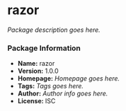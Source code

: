 # razor

_Package description goes here._

### Package Information

- **Name:** razor
- **Version:** 1.0.0
- **Homepage:** _Homepage goes here._
- **Tags:** _Tags goes here._
- **Author:** _Author info goes here._
- **License:** ISC

